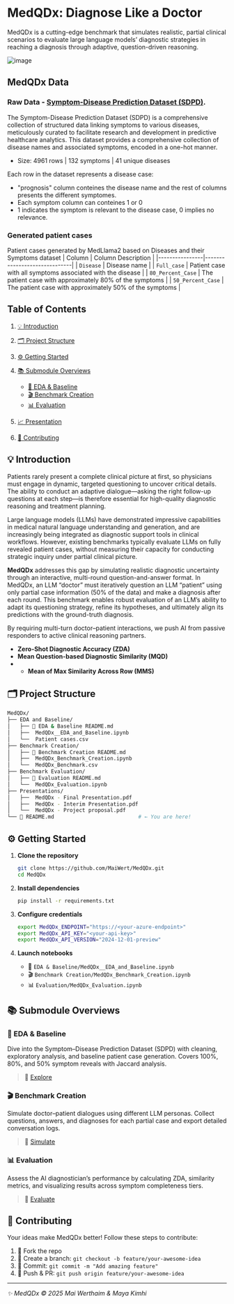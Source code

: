 #  MedQDx: Diagnose Like a Doctor 

MedQDx is a cutting-edge benchmark that simulates realistic, partial clinical scenarios to evaluate large language models’ diagnostic strategies in reaching a diagnosis through adaptive, question-driven reasoning.

![image](https://github.com/user-attachments/assets/a4278d45-781e-4022-9c2f-cf50c0549947)

##  MedQDx Data
### Raw Data - [Symptom‑Disease Prediction Dataset (SDPD)](https://data.mendeley.com/datasets/dv5z3v2xyd/1).

The Symptom-Disease Prediction Dataset (SDPD) is a comprehensive collection of structured data linking symptoms to various diseases, meticulously curated to facilitate research and development in predictive healthcare analytics. This dataset provides a comprehensive collection of disease names and associated symptoms, encoded in a one-hot manner.
* Size: 4961 rows | 132 symptoms | 41 unique diseases

Each row in the dataset represents a disease case:
* "prognosis" column conteines the disease name and the rest of columns presents the different symptomes.
* Each symptom column can conteines 1 or 0 
* 1 indicates the symptom is relevant to the disease case, 0 implies no relevance.





### Generated patient cases
Patient cases generated by MedLlama2 based on Diseases and their Symptoms dataset
| Column          | Column Description                      |
|----------------|------------------------------|
| `Disease`    | Disease name |
| `Full_case` | Patient case with all symptoms associated with the disease       |
| `80_Percent_Case`  | The patient case with approximately 80% of the symptoms      |
| `50_Percent_Case`   | The patient case with approximately 50% of the symptoms         |

##  Table of Contents

1. [💡 Introduction](#💡-introduction)
2. [🗂️ Project Structure](#🗂️-project-structure)
3. [⚙️ Getting Started](#⚙️-getting-started)
4. [📚 Submodule Overviews](#📚-submodule-overviews)

   * [🧪 EDA & Baseline](#🧪-eda--baseline)
   * [🎬 Benchmark Creation](#🎬-benchmark-creation)
   * [📊 Evaluation](#📊-evaluation)
5. [📈 Presentation](#📈-presentation)
6. [🤝 Contributing](#🤝-contributing)



## 💡 Introduction
Patients rarely present a complete clinical picture at first, so physicians must engage in dynamic, targeted questioning to uncover critical details. The ability to conduct an adaptive dialogue—asking the right follow-up questions at each step—is therefore essential for high-quality diagnostic reasoning and treatment planning.

Large language models (LLMs) have demonstrated impressive capabilities in medical natural language understanding and generation, and are increasingly being integrated as diagnostic support tools in clinical workflows. However, existing benchmarks typically evaluate LLMs on fully revealed patient cases, without measuring their capacity for conducting strategic inquiry under partial clinical picture.

**MedQDx** addresses this gap by simulating realistic diagnostic uncertainty through an interactive, multi-round question-and-answer format. In MedQDx, an LLM “doctor” must iteratively question an LLM “patient” using only partial case information (50% of the data) and make a diagnosis after each round. This benchmark enables robust evaluation of an LLM’s ability to adapt its questioning strategy, refine its hypotheses, and ultimately align its predictions with the ground-truth diagnosis.  

By requiring multi-turn doctor–patient interactions, we push AI from passive responders to active clinical reasoning partners.


*  **Zero-Shot Diagnostic Accuracy (ZDA)**
*  **Mean Question-based Diagnostic Similarity (MQD)**
*  *  **Mean of Max Similarity Across Row (MMS)**

## 🗂️ Project Structure

```bash
MedQDx/                                  
├── EDA and Baseline/                     
│   ├── 📄 EDA & Baseline README.md
│   ├──  MedQDx__EDA_and_Baseline.ipynb
│   └──  Patient cases.csv
├── Benchmark Creation/                   
│   ├── 📄 Benchmark Creation README.md
│   ├──  MedQDx_Benchmark_Creation.ipynb
│   └──  MedQDx_Benchmark.csv
├── Benchmark Evaluation/                          
│   ├── 📄 Evaluation README.md
│   └──  MedQDx_Evaluation.ipynb
├── Presentations/
│   ├──  MedQDx - Final Presentation.pdf
│   ├──  MedQDx - Interim Presentation.pdf
│   └──  MedQDx - Project proposal.pdf
└── 📘 README.md                           # ← You are here!
```


## ⚙️ Getting Started

1. **Clone the repository**

   ```bash
   git clone https://github.com/MaiWert/MedQDx.git
   cd MedQDx
   ```
2. **Install dependencies**

   ```bash
   pip install -r requirements.txt
   ```
3. **Configure credentials**

   ```bash
   export MedQDx_ENDPOINT="https://<your-azure-endpoint>"
   export MedQDx_API_KEY="<your-api-key>"
   export MedQDx_API_VERSION="2024-12-01-preview"
   ```
4. **Launch notebooks**

   * 🧪 `EDA & Baseline/MedQDx__EDA_and_Baseline.ipynb`
   * 🎬 `Benchmark Creation/MedQDx_Benchmark_Creation.ipynb`
   * 📊 `Evaluation/MedQDx_Evaluation.ipynb`



## 📚 Submodule Overviews

### 🧪 EDA & Baseline

Dive into the Symptom–Disease Prediction Dataset (SDPD) with cleaning, exploratory analysis, and baseline patient case generation. Covers 100%, 80%, and 50% symptom reveals with Jaccard analysis.

> 🔗 [Explore](./EDA%20and%20Baseline/EDA%20%26%20Baseline%20README.md)

### 🎬 Benchmark Creation

Simulate doctor–patient dialogues using different LLM personas. Collect questions, answers, and diagnoses for each partial case and export detailed conversation logs.

> 🔗 [Simulate](./Benchmark%20Creation/Benchmark%20Creation%20README.md)

### 📊 Evaluation

Assess the AI diagnostician’s performance by calculating ZDA, similarity metrics, and visualizing results across symptom completeness tiers.

> 🔗 [Evaluate](./Evaluation/Evaluation%20README.md)


## 🤝 Contributing

Your ideas make MedQDx better! Follow these steps to contribute:

1. 🔀 Fork the repo
2. 🌱 Create a branch: `git checkout -b feature/your-awesome-idea`
3. 💾 Commit: `git commit -m "Add amazing feature"`
4. 🔄 Push & PR: `git push origin feature/your-awesome-idea`


---

*✨ MedQDx © 2025 Mai Werthaim & Maya Kimhi*
